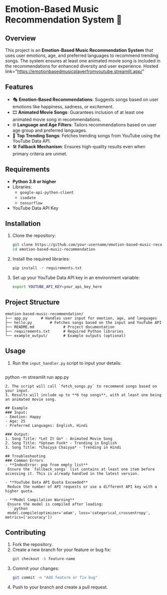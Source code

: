 
# Emotion-Based Music Recommendation System 🎵

## Overview
This project is an **Emotion-Based Music Recommendation System** that uses user emotions, age, and preferred languages to recommend trending songs. The system ensures at least one animated movie song is included in the recommendations for enhanced diversity and user experience.
Hosted link="https://emotionbasedmusicplayerfromyoutube.streamlit.app/"
## Features
- 🎭 **Emotion-Based Recommendations**: Suggests songs based on user emotions like happiness, sadness, or excitement.
- 🎞️ **Animated Movie Songs**: Guarantees inclusion of at least one animated movie song in recommendations.
- 🌐 **Language and Age Filters**: Tailors recommendations based on user age group and preferred languages.
- 🎵 **Top Trending Songs**: Fetches trending songs from YouTube using the YouTube Data API.
- 🛠️ **Fallback Mechanism**: Ensures high-quality results even when primary criteria are unmet.

## Requirements
- **Python 3.8 or higher**
- Libraries:
  - `google-api-python-client`
  - `isodate`
  - `tensorflow`
- YouTube Data API Key

## Installation
1. Clone the repository:
   ```bash
   git clone https://github.com/your-username/emotion-based-music-recommendation.git
   cd emotion-based-music-recommendation
   ```
2. Install the required libraries:
   ```bash
   pip install -r requirements.txt
   ```
3. Set up your YouTube Data API key in an environment variable:
   ```bash
   export YOUTUBE_API_KEY=your_api_key_here
   ```

## Project Structure
```
emotion-based-music-recommendation/
├── app.py      # Handles user input for emotion, age, and languages
├── hello.py        # Fetches songs based on the input and YouTube API
├── README.md             # Project documentation
├── requirements.txt      # Required Python libraries
└── example_output/       # Example outputs (optional)
```

## Usage
1. Run the `input_handler.py` script to input your details:
   ```bash
 python -m streamlit run app.py
 ```
2. The script will call `fetch_songs.py` to recommend songs based on your input.
3. Results will include up to **6 top songs**, with at least one being an animated movie song.

## Example
### Input:
- Emotion: Happy
- Age: 25
- Preferred Languages: English, Hindi

### Output:
1. Song Title: *Let It Go* - Animated Movie Song
2. Song Title: *Uptown Funk* - Trending in English
3. Song Title: *Chaiyya Chaiyya* - Trending in Hindi

## Troubleshooting
### Common Errors
- **IndexError: pop from empty list**  
  Ensure the `fallback_songs` list contains at least one item before accessing it. This is already handled in the latest version.

- **YouTube Data API Quota Exceeded**  
  Reduce the number of API requests or use a different API key with a higher quota.

- **Model Compilation Warning**  
  Ensure the model is compiled after loading:
  ```python
  model.compile(optimizer='adam', loss='categorical_crossentropy', metrics=['accuracy'])
  ```

## Contributing
1. Fork the repository.
2. Create a new branch for your feature or bug fix:
   ```bash
   git checkout -b feature-name
   ```
3. Commit your changes:
   ```bash
   git commit -m "Add feature or fix bug"
   ```
4. Push to your branch and create a pull request.
